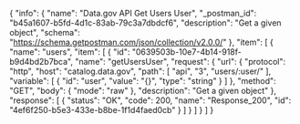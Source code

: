 {
  "info": {
    "name": "Data.gov API Get Users User",
    "_postman_id": "b45a1607-b5fd-4d1c-83ab-79c3a7dbdcf6",
    "description": "Get a given object",
    "schema": "https://schema.getpostman.com/json/collection/v2.0.0/"
  },
  "item": [
    {
      "name": "users",
      "item": [
        {
          "id": "0639503b-10e7-4b14-918f-b9d4bd2b7bca",
          "name": "getUsersUser",
          "request": {
            "url": {
              "protocol": "http",
              "host": "catalog.data.gov",
              "path": [
                "api",
                "3",
                "users/:user/"
              ],
              "variable": [
                {
                  "id": "user",
                  "value": "{}",
                  "type": "string"
                }
              ]
            },
            "method": "GET",
            "body": {
              "mode": "raw"
            },
            "description": "Get a given object"
          },
          "response": [
            {
              "status": "OK",
              "code": 200,
              "name": "Response_200",
              "id": "4ef6f250-b5e3-433e-b8be-1f1d4faed0cb"
            }
          ]
        }
      ]
    }
  ]
}